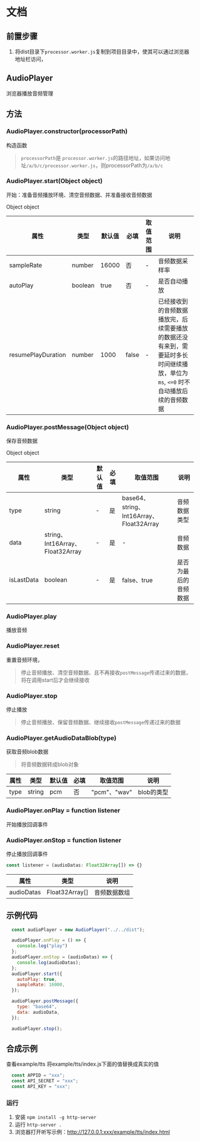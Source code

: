 # 文档

## 前置步骤

1. 将dist目录下`processor.worker.js`复制到项目目录中，使其可以通过浏览器地址栏访问，

## AudioPlayer

浏览器播放音频管理

## 方法

### AudioPlayer.constructor(processorPath)

构造函数

> `processorPath`是 `processor.worker.js`的路径地址，如果访问地址`/a/b/c/processor.worker.js`，则processorPath为`/a/b/c`

### AudioPlayer.start(Object object)

开始：准备音频播放环境、清空音频数据、并准备接收音频数据

Object object

| 属性 | 类型 | 默认值 | 必填 | 取值范围 | 说明 |
| ------ | ------ | ------ | ------ | ------ | ------ |
| sampleRate | number | 16000 | 否 | - | 音频数据采样率 |
| autoPlay | boolean |  true  | 否 | - | 是否自动播放 |
| resumePlayDuration | number | 1000 | false | - | 已经接收到的音频数据播放完，后续需要播放的数据还没有来到，需要延时多长时间继续播放，单位为`ms`, `<=0` 时不自动播放后续的音频数据 |

### AudioPlayer.postMessage(Object object)

保存音频数据

Object object

| 属性 | 类型 | 默认值 | 必填 | 取值范围 | 说明 |
| ------ | ------ | ------ | ------ | ------ | ------ |
| type | string | - | 是 | base64、string、Int16Array、Float32Array | 音频数据类型 |
| data | string、Int16Array、Float32Array |  -  | 是 | - | 音频数据 |
| isLastData | boolean |  -  | 是 | false、true | 是否为最后的音频数据 |

### AudioPlayer.play

播放音频

### AudioPlayer.reset

重置音频环境，

> 停止音频播放、清空音频数据、且不再接收`postMessage`传递过来的数据，
将在调用start后才会继续接收

### AudioPlayer.stop

停止播放
> 停止音频播放、保留音频数据、继续接收`postMessage`传递过来的数据

### AudioPlayer.getAudioDataBlob(type)

获取音频blob数据

> 将音频数据转成blob对象

| 属性 | 类型 | 默认值 | 必填 | 取值范围 | 说明 |
| ------ | ------ | ------ | ------ | ------ | ------ |
| type | string | pcm | 否 | "pcm"、"wav" | blob的类型 |

### AudioPlayer.onPlay = function listener

开始播放回调事件

### AudioPlayer.onStop = function listener

停止播放回调事件

```js
const listener = (audioDatas: Float32Array[]) => {}
```

| 属性 | 类型 | 说明 |
| ------ | ------ | ------ |
| audioDatas | Float32Array[] | 音频数据数组 |

## 示例代码

```js
  const audioPlayer = new AudioPlayer("../../dist");

  audioPlayer.onPlay = () => {
    console.log("play")
  };
  audioPlayer.onStop = (audioDatas) => {
    console.log(audioDatas);
  };
  audioPlayer.start({
    autoPlay: true,
    sampleRate: 16000,
  });

  audioPlayer.postMessage({
    type: "base64",
    data: audioData,
  });

  audioPlayer.stop();

```

## 合成示例

查看example/tts
将example/tts/index.js下面的值替换成真实的值

```js
  const APPID = "xxx";
  const API_SECRET = "xxx";
  const API_KEY = "xxx";
```

### 运行

1. 安装 `npm install -g http-server`
2. 运行 `http-server .`
3. 浏览器打开听写示例：http://127.0.0.1:xxx/example/tts/index.html